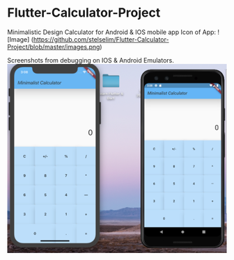 # Flutter-Calculator-Project
Minimalistic Design Calculator for Android &amp; IOS mobile app
Icon of App:
![Image] (https://github.com/stelselim/Flutter-Calculator-Project/blob/master/images.png)


Screenshots from debugging on IOS & Android Emulators.
![Image](https://github.com/stelselim/Flutter-Calculator-Project/blob/master/Screen%20Shot%202019-09-03%20at%2015.08.04.png)
